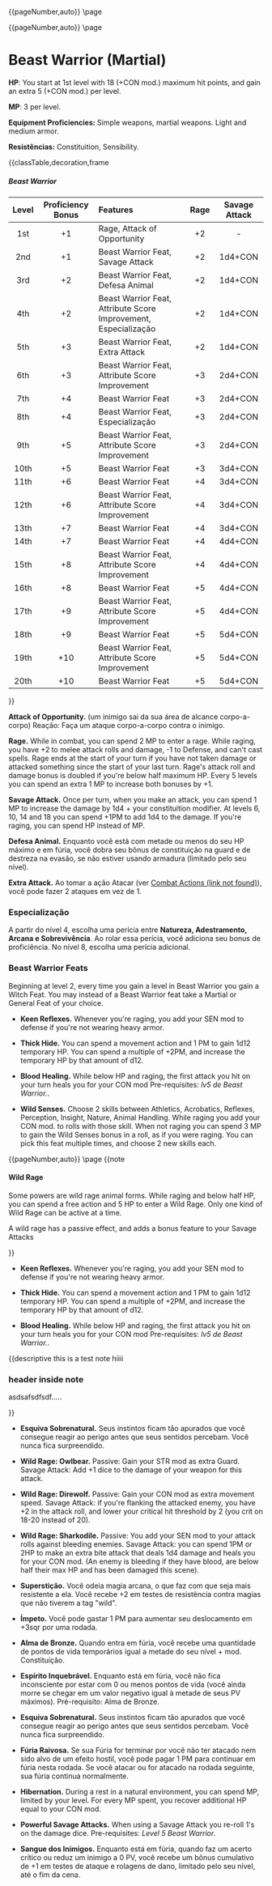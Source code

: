 {{pageNumber,auto}}
\page

{{pageNumber,auto}}
\page
# Beast Warrior (Martial)

<style>.page#p1:after{ display:none; }</style>
**HP**: You start at 1st level with 18 (+CON mod.) maximum hit points, and gain an extra 5 (+CON mod.) per level.

**MP**: 3 per level.

**Equipment Proficiencies:** Simple weapons, martial weapons. Light and medium armor.

**Resistências:** Constituition, Sensibility.

{{classTable,decoration,frame
##### Beast Warrior
| Level | Proficiency Bonus | Features                                                        | Rage | Savage Attack |
| :---: | :---------------: | :-------------------------------------------------------------- | :--: | :-----------: |
|  1st  |        +1         | Rage, Attack of Opportunity                                     |  +2  |       -       |
|  2nd  |        +1         | Beast Warrior Feat, Savage Attack                               |  +2  |    1d4+CON    |
|  3rd  |        +2         | Beast Warrior Feat, Defesa Animal                               |  +2  |    1d4+CON    |
|  4th  |        +2         | Beast Warrior Feat, Attribute Score Improvement, Especialização |  +2  |    1d4+CON    |
|  5th  |        +3         | Beast Warrior Feat, Extra Attack                                |  +2  |    1d4+CON    |
|  6th  |        +3         | Beast Warrior Feat, Attribute Score Improvement                 |  +3  |    2d4+CON    |
|  7th  |        +4         | Beast Warrior Feat                                              |  +3  |    2d4+CON    |
|  8th  |        +4         | Beast Warrior Feat, Especialização                              |  +3  |    2d4+CON    |
|  9th  |        +5         | Beast Warrior Feat, Attribute Score Improvement                 |  +3  |    2d4+CON    |
| 10th  |        +5         | Beast Warrior Feat                                              |  +3  |    3d4+CON    |
| 11th  |        +6         | Beast Warrior Feat                                              |  +4  |    3d4+CON    |
| 12th  |        +6         | Beast Warrior Feat, Attribute Score Improvement                 |  +4  |    3d4+CON    |
| 13th  |        +7         | Beast Warrior Feat                                              |  +4  |    3d4+CON    |
| 14th  |        +7         | Beast Warrior Feat                                              |  +4  |    4d4+CON    |
| 15th  |        +8         | Beast Warrior Feat, Attribute Score Improvement                 |  +4  |    4d4+CON    |
| 16th  |        +8         | Beast Warrior Feat                                              |  +5  |    4d4+CON    |
| 17th  |        +9         | Beast Warrior Feat, Attribute Score Improvement                 |  +5  |    4d4+CON    |
| 18th  |        +9         | Beast Warrior Feat                                              |  +5  |    5d4+CON    |
| 19th  |        +10        | Beast Warrior Feat, Attribute Score Improvement                 |  +5  |    5d4+CON    |
| 20th  |        +10        | Beast Warrior Feat                                              |  +5  |    5d4+CON    |
}}


**Attack of Opportunity.** (um inimigo sai da sua área de alcance corpo-a-corpo) Reação: Faça um ataque corpo-a-corpo contra o inimigo.

**Rage.** While in combat, you can spend 2 MP to enter a rage. While raging, you have +2 to melee attack rolls and damage, -1 to Defense, and can't cast spells. Rage ends at the start of your turn if you have not taken damage or attacked something since the start of your last turn. Rage's attack roll and damage bonus is doubled if you're below half maximum HP. Every 5 levels you can spend an extra 1 MP to increase both bonuses by +1.


**Savage Attack.** Once per turn, when you make an attack, you can spend 1 MP to increase the damage by 1d4 + your constituition modifier. At levels 6, 10, 14 and 18 you can spend +1PM to add 1d4 to the damage. If you're raging, you can spend HP instead of MP.

**Defesa Animal.** Enquanto você está com metade ou menos do seu HP máximo e em fúria, você dobra seu bônus de constituição na guard e de destreza na evasão, se não estiver usando armadura (limitado pelo seu nível).

**Extra Attack.** Ao tomar a ação Atacar (ver [Combat Actions (link not found)]()), você pode fazer 2 ataques em vez de 1.

### Especialização
A partir do nível 4, escolha uma perícia entre **Natureza, Adestramento, Arcana e Sobrevivência**. Ao rolar essa perícia, você adiciona seu bonus de proficiência. No nível 8, escolha uma perícia adicional.

### Beast Warrior Feats
Beginning at level 2, every time you gain a level in Beast Warrior you gain a Witch Feat. You may instead of a Beast Warrior feat take a Martial or General Feat of your choice.

- **Keen Reflexes.** Whenever you're raging, you add your SEN mod to defense if you're not wearing heavy armor.

- **Thick Hide.** You can spend a movement action and 1 PM to gain 1d12 temporary HP. You can spend a multiple of +2PM, and increase the temporary HP by that amount of d12.

- **Blood Healing.** While below HP and raging, the first attack you hit on your turn heals you for your CON mod Pre-requisites: *lv5 de Beast Warrior.*.

- **Wild Senses.** Choose 2 skills between Athletics, Acrobatics, Reflexes, Perception, Insight, Nature, Animal Handling. While raging you add your CON mod. to rolls with those skill. When not raging you can spend 3 MP to gain the Wild Senses bonus in a roll, as if you were raging. You can pick this feat multiple times, and choose 2 new skills each.

{{pageNumber,auto}}
\page
{{note
#### Wild Rage

Some powers are wild rage animal forms. While raging and below half HP, you can spend a free action and 5 HP to enter a Wild Rage. Only one kind of Wild Rage can be active at a time.

A wild rage has a passive effect, and adds a bonus feature to your Savage Attacks

}}

- **Keen Reflexes.** Whenever you're raging, you add your SEN mod to defense if you're not wearing heavy armor.

- **Thick Hide.** You can spend a movement action and 1 PM to gain 1d12 temporary HP. You can spend a multiple of +2PM, and increase the temporary HP by that amount of d12.

- **Blood Healing.** While below HP and raging, the first attack you hit on your turn heals you for your CON mod Pre-requisites: *lv5 de Beast Warrior.*.

{{descriptive
this is a test note hiiii

### header inside note

asdsafsdfsdf.....

}}

- **Esquiva Sobrenatural.** Seus instintos ficam tão apurados que você consegue reagir ao perigo antes que seus sentidos percebam. Você nunca fica surpreendido.

- **Wild Rage: Owlbear.** Passive: Gain your STR mod as extra Guard. Savage Attack: Add +1 dice to the damage of your weapon for this attack.

- **Wild Rage: Direwolf.** Passive: Gain your CON mod as extra movement speed. Savage Attack: if you're flanking the attacked enemy, you have +2 in the attack roll, and lower your critical hit threshold by 2 (you crit on 18-20 instead of 20).

- **Wild Rage: Sharkodile.** Passive: You add your SEN mod to your attack rolls against bleeding enemies. Savage Attack: you can spend 1PM or 2HP to make an extra bite attack that deals 1d4 damage and heals you for your CON mod. (An enemy is bleeding if they have blood, are below half their max HP and has been damaged this scene).

- **Superstição.** Você odeia magia arcana, o que faz com que seja mais resistente a ela. Você recebe +2 em testes de resistência contra magias que não tiverem a tag "wild".

- **Ímpeto.** Você pode gastar 1 PM para aumentar seu deslocamento em +3sqr por uma rodada.

- **Alma de Bronze.** Quando entra em fúria, você recebe uma quantidade de pontos de vida temporários igual a metade do seu nível + mod. Constituição.

- **Espírito Inquebrável.** Enquanto está em fúria, você não fica inconsciente por estar com 0 ou menos pontos de vida (você ainda morre se chegar em um valor negativo igual à metade de seus PV máximos). Pré-requisito: Alma de Bronze.

- **Esquiva Sobrenatural.** Seus instintos ficam tão apurados que você consegue reagir ao perigo antes que seus sentidos percebam. Você nunca fica surpreendido.

- **Fúria Raivosa.** Se sua Fúria for terminar por você não ter atacado nem sido alvo de um efeito hostil, você pode pagar 1 PM para continuar em fúria nesta rodada. Se você atacar ou for atacado na rodada seguinte, sua fúria continua normalmente.

- **Hibernation.** During a rest in a natural environment, you can spend MP, limited by your level. For every MP spent, you recover additional HP equal to your CON mod.<br>

- **Powerful Savage Attacks.** When using a Savage Attack you re-roll 1's on the damage dice. Pre-requisites: *Level 5 Beast Warrior*.

- **Sangue dos Inimigos.** Enquanto está em fúria, quando faz um acerto crítico ou reduz um inimigo a 0 PV, você recebe um bônus cumulativo de +1 em testes de ataque e rolagens de dano, limitado pelo seu nível, até o fim da cena.




